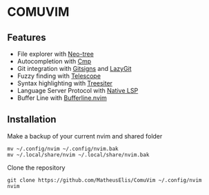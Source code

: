 # COMUVIM



## Features
- File explorer with [Neo-tree](https://github.com/nvim-neo-tree/neo-tree.nvim)
- Autocompletion with [Cmp](https://github.com/hrsh7th/nvim-cmp)
- Git integration with [Gitsigns](https://github.com/lewis6991/gitsigns.nvim) and [LazyGit](https://github.com/jesseduffield/lazygit)
- Fuzzy finding with [Telescope](https://github.com/nvim-telescope/telescope.nvim)
- Syntax highlighting with [Treesiter](https://github.com/nvim-treesitter/nvim-treesitter)
- Language Server Protocol with [Native LSP](https://github.com/neovim/nvim-lspconfig)
- Buffer Line with [Bufferline.nvim](https://github.com/akinsho/bufferline.nvim)


## Installation

Make a backup of your current nvim and shared folder

```
mv ~/.config/nvim ~/.config/nvim.bak
mv ~/.local/share/nvim ~/.local/share/nvim.bak
```

Clone the repository
```
git clone https://github.com/MatheusElis/ComuVim ~/.config/nvim
nvim
```
